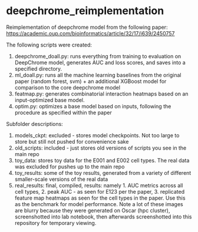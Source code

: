 # deepchrome_reimplementation
Reimplementation of deepchrome model from the following paper: https://academic.oup.com/bioinformatics/article/32/17/i639/2450757

The following scripts were created: 
1. deepchrome_doall.py: runs everything from training to evaluation on DeepChrome model, generates AUC and loss scores, and saves into a specified directory. 
2. ml_doall.py: runs all the machine learning baselines from the original paper (random forest, svm) + an additional XGBoost model for 
comparison to the core deepchrome model
3. featmap.py: generates combinatorial interaction heatmaps based on an input-optimized base model. 
4. optim.py: optimizes a base model based on inputs, following the procedure as specified within the paper 

Subfolder descriptions: 
1. models_ckpt: excluded - stores model checkpoints. Not too large to store but still not pushed for convenience sake
2. old_scripts: included - just stores old versions of scripts you see in the main repo 
3. toy_data: stores toy data for the E001 and E002 cell types. The real data was excluded for pushes up to the main repo
4. toy_results: some of the toy results, generated from a variety of different smaller-scale versions of the real data
5. real_results: final, compiled, results: namely 1. AUC metrics across all cell types, 2. peak AUC - as seen for E123 per the paper, 3. replicated feature map heatmaps as seen for the cell types in the paper. Use this as the benchmark for model performance. Note a lot of these images are blurry because they were generated on Oscar (hpc cluster), screenshotted into lab notebook, then afterwards screenshotted into this repository for temporary viewing.